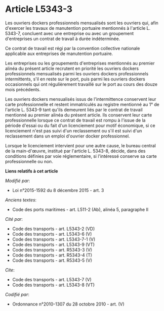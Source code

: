# Article L5343-3

Les ouvriers dockers professionnels mensualisés sont les ouvriers qui, afin d'exercer les travaux de manutention portuaire
mentionnés à l'article L. 5343-7, concluent avec une entreprise ou avec un groupement d'entreprises un contrat de travail à
durée indéterminée. 

Ce contrat de travail est régi par la convention collective nationale applicable aux entreprises de manutention portuaire. 

Les entreprises ou les groupements d'entreprises mentionnés au premier alinéa du présent article recrutent en priorité les
ouvriers dockers professionnels mensualisés parmi les ouvriers dockers professionnels intermittents, s'il en reste sur le
port, puis parmi les ouvriers dockers occasionnels qui ont régulièrement travaillé sur le port au cours des douze mois
précédents. 

Les ouvriers dockers mensualisés issus de l'intermittence conservent leur carte professionnelle et restent immatriculés au
registre mentionné au 1° de l'article L. 5343-9 tant qu'ils demeurent liés par le contrat de travail mentionné au premier
alinéa du présent article. Ils conservent leur carte professionnelle lorsque ce contrat de travail est rompu à l'issue de la
période d'essai ou du fait d'un licenciement pour motif économique, si ce licenciement n'est pas suivi d'un reclassement ou
s'il est suivi d'un reclassement dans un emploi d'ouvrier docker professionnel. 

Lorsque le licenciement intervient pour une autre cause, le bureau central de la main-d'œuvre, institué par l'article L.
5343-8, décide, dans des conditions définies par voie réglementaire, si l'intéressé conserve sa carte professionnelle ou non.

**Liens relatifs à cet article**

_Modifié par_:

  - Loi n°2015-1592 du 8 décembre 2015 - art. 3

_Anciens textes_:

  - Code des ports maritimes - art. L511-2 (Ab), alinéa 5, paragraphe II

_Cité par_:

  - Code des transports - art. L5343-2 (VD)
  - Code des transports - art. L5343-6 (V)
  - Code des transports - art. L5343-7-1 (V)
  - Code des transports - art. L5343-9 (VT)
  - Code des transports - art. R5343-3 (V)
  - Code des transports - art. R5343-4 (T)
  - Code des transports - art. R5343-5 (V)

_Cite_:

  - Code des transports - art. L5343-7 (V)
  - Code des transports - art. L5343-8 (VT)

_Codifié par_:

  - Ordonnance n°2010-1307 du 28 octobre 2010 - art. (V)
